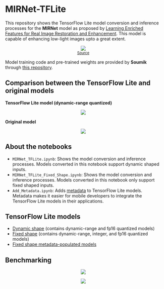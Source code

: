 # MIRNet-TFLite

This repository shows the TensorFlow Lite model conversion and inference processes for the **MIRNet** model as proposed by [Learning Enriched Features for Real Image Restoration and Enhancement](https://arxiv.org/pdf/2003.06792v2.pdf). This model is capable of enhancing low-light images upto a great extent. 

<p align="center">
<img src="https://github.com/soumik12345/MIRNet/raw/master/assets/lol_results.gif"</img><br>
<small><a href="https://github.com/soumik12345/MIRNet/blob/master/assets/lol_results.gif">Source</a></small>
</p>

Model training code and pre-trained weights are provided by **Soumik** through [this repository](https://github.com/soumik12345/MIRNet/). 

## Comparison between the TensorFlow Lite and original models

**TensorFlow Lite model (dynamic-range quantized)**

<p align="center">
<img src="https://i.ibb.co/MswgSSg/image.png"></img>
</p>
  
**Original model**

<p align="center">
<img src="https://i.ibb.co/LJVSG01/image.png"></img>
</p>

## About the notebooks

* `MIRNet_TFLite.ipynb`: Shows the model conversion and inference processes. Models converted in this notebook support dynamic shaped inputs.  
* `MIRNet_TFLite_Fixed_Shape.ipynb`: Shows the model conversion and inference processes. Models converted in this notebook only support fixed shaped inputs. 
* `Add_Metadata.ipynb`: Adds [metadata](https://www.tensorflow.org/lite/convert/metadata) to TensorFlow Lite models. Metadata makes it easier for mobile developers to integrate the TensorFlow Lite models in their applications. 

## TensorFlow Lite models

* [Dynamic shape](https://github.com/sayakpaul/MIRNet-TFLite/releases/download/v0.1.0/dynamic_shape.zip) (contains dynamic-range and fp16 quantized models)
* [Fixed shape](https://github.com/sayakpaul/MIRNet-TFLite/releases/download/v0.1.0/fixed_shape.zip) (contains dynamic-range, integer, and fp16 quantized models)
* [Fixed shape metadata-populated models](https://github.com/sayakpaul/MIRNet-TFLite/releases/download/v0.2.0/model_with_metadata.tar.gz)

## Benchmarking

<p align="center">
  <img src="https://i.ibb.co/xMF9dN8/Inference-Latency-ms.png">
</p>

<p align="center">
  <img src="https://i.ibb.co/2PYMns5/Model-Size-MB.png">
</p>
